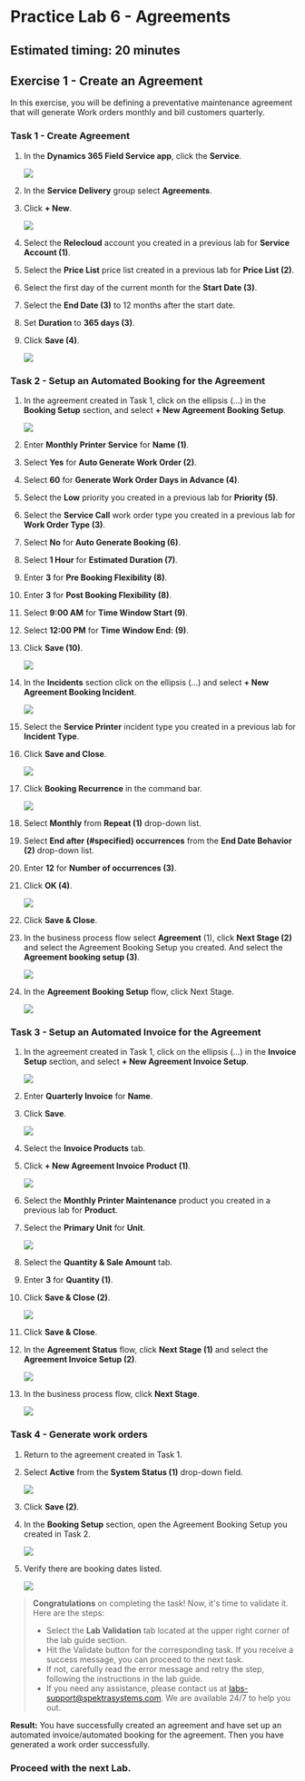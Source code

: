 # Practice Lab 6 - Agreements

## Estimated timing: 20 minutes

## Exercise 1 - Create an Agreement

In this exercise, you will be defining a preventative maintenance agreement that will generate Work orders monthly and bill customers quarterly.


### Task 1 - Create Agreement

1. In the **Dynamics 365 Field Service app**, click the **Service**.

    ![](../images/priorities-07.png)

1. In the **Service Delivery** group select **Agreements**.

1. Click **+ New**.

    ![](../images/agreements-01.png)

1. Select the **Relecloud** account you created in a previous lab for **Service Account (1)**.

1. Select the **Price List** price list created in a previous lab for **Price List (2)**.

1. Select the first day of the current month for the **Start Date (3)**.

1. Select the **End Date (3)** to 12 months after the start date.

1. Set **Duration** to **365 days (3)**.

1. Click **Save (4)**.

    ![](../images/12.png)

### Task 2 - Setup an Automated Booking for the Agreement

1. In the agreement created in Task 1, click on the ellipsis (...) in the **Booking Setup** section, and select **+ New Agreement Booking Setup**.

    ![](../images/13.png)

1. Enter **Monthly Printer Service** for **Name (1)**.

1. Select **Yes** for **Auto Generate Work Order (2)**.

1. Select **60** for **Generate Work Order Days in Advance (4)**.

1. Select the **Low** priority you created in a previous lab for **Priority  (5)**.

1. Select the **Service Call** work order type you created in a previous lab for **Work Order Type (3)**.

1. Select **No** for **Auto Generate Booking (6)**.

1. Select **1 Hour** for **Estimated Duration (7)**.

1. Enter **3** for **Pre Booking Flexibility (8)**.

1. Enter **3** for **Post  Booking Flexibility (8)**.

1. Select **9:00 AM** for **Time Window Start (9)**.

1. Select **12:00 PM** for **Time Window End: (9)**.

1. Click **Save (10)**.

    ![](../images/14.png)

1. In the **Incidents** section click on the ellipsis (...) and select **+ New Agreement Booking Incident**.

    ![](../images/agreements-05.png)

1. Select the **Service Printer** incident type you created in a previous lab for **Incident Type**.

1. Click **Save and Close**.

    ![](../images/15.png)

1. Click **Booking Recurrence** in the command bar.

    ![](../images/16.png)

1. Select **Monthly** from **Repeat (1)** drop-down list.

1. Select **End after (#specified) occurrences** from the **End Date Behavior (2)** drop-down list.

1. Enter **12** for **Number of occurrences (3)**.

1. Click **OK  (4)**.

    ![](../images/agreements-08.png)

1. Click **Save & Close**.

1. In the business process flow select **Agreement** (1), click **Next Stage (2)** and select the Agreement Booking Setup you created. And select the **Agreement booking setup (3)**.

    ![](../images/17.png)


1. In the **Agreement Booking Setup** flow, click Next Stage.

    ![](../images/18.png)

### Task 3 - Setup an Automated Invoice for the Agreement

1. In the agreement created in Task 1, click on the ellipsis (...) in the **Invoice Setup** section, and select **+ New Agreement Invoice Setup**.

    ![](../images/19.png)

1. Enter **Quarterly Invoice** for **Name**.

1. Click **Save**.

    ![](../images/20.png)

1. Select the **Invoice Products** tab.

1. Click **+ New Agreement Invoice Product (1)**.

    ![](../images/21.png)

1. Select the **Monthly Printer Maintenance** product you created in a previous lab for **Product**.

1. Select the **Primary Unit** for **Unit**.

    ![](../images/22.png)

1. Select the **Quantity & Sale Amount** tab.

1. Enter **3** for **Quantity (1)**.

1. Click **Save & Close (2)**.

    ![](../images/agreements-15.png)

1. Click **Save & Close**.

1. In the **Agreement Status** flow, click **Next Stage (1)** and select the **Agreement Invoice Setup (2)**.

    ![](../images/23.png)

1. In the business process flow, click **Next Stage**.

    ![](../images/24.png)

### Task 4 - Generate work orders

1. Return to the agreement created in Task 1.

1. Select **Active** from the **System Status (1)** drop-down field.

    ![](../images/25.png)

1. Click **Save (2)**.

1. In the **Booking Setup** section, open the Agreement Booking Setup you created in Task 2.

    ![](../images/26.png)

1. Verify there are booking dates listed.

    ![](../images/27.png)

> **Congratulations** on completing the task! Now, it's time to validate it. Here are the steps:
> - Select the **Lab Validation** tab located at the upper right corner of the lab guide section.
> - Hit the Validate button for the corresponding task. If you receive a success message, you can proceed to the next task. 
> - If not, carefully read the error message and retry the step, following the instructions in the lab guide.
> - If you need any assistance, please contact us at labs-support@spektrasystems.com. We are available 24/7 to help you out.

**Result:** You have successfully created an agreement and have set up an automated invoice/automated booking for the agreement. Then you have generated a work order successfully.

### **Proceed with the next Lab.**
